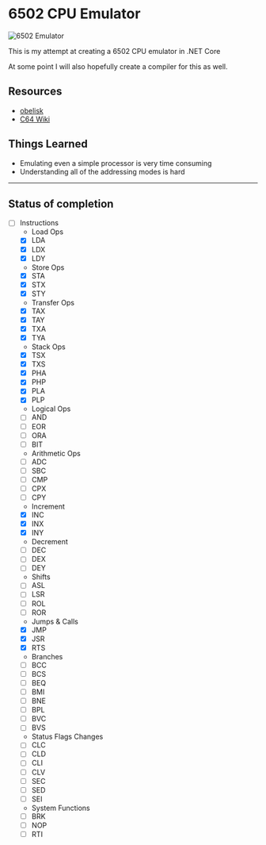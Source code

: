 ﻿# 6502 CPU Emulator

![6502 Emulator](https://github.com/maxs-rose/6502-CPU-Emulator/workflows/6502%20Emulator/badge.svg?branch=master)

This is my attempt at creating a 6502 CPU emulator in .NET Core

At some point I will also hopefully create a compiler for this as well.

## Resources
- [obelisk](http://www.obelisk.me.uk/6502/i)
- [C64 Wiki](https://www.c64-wiki.com/)

## Things Learned
- Emulating even a simple processor is very time consuming
- Understanding all of the addressing modes is hard


---

## Status of completion

- [ ] Instructions
  - Load Ops
  - [x] LDA
  - [x] LDX
  - [x] LDY
  - Store Ops
  - [x] STA
  - [x] STX
  - [x] STY
  - Transfer Ops
  - [x] TAX
  - [x] TAY
  - [x] TXA
  - [x] TYA
  - Stack Ops
  - [x] TSX
  - [x] TXS
  - [x] PHA
  - [x] PHP
  - [x] PLA
  - [x] PLP
  - Logical Ops
  - [ ] AND
  - [ ] EOR
  - [ ] ORA
  - [ ] BIT
  - Arithmetic Ops
  - [ ] ADC
  - [ ] SBC
  - [ ] CMP
  - [ ] CPX
  - [ ] CPY
  - Increment
  - [x] INC
  - [x] INX
  - [x] INY
  - Decrement
  - [ ] DEC
  - [ ] DEX
  - [ ] DEY
  - Shifts
  - [ ] ASL
  - [ ] LSR
  - [ ] ROL
  - [ ] ROR
  - Jumps & Calls
  - [x] JMP
  - [x] JSR
  - [x] RTS
  - Branches
  - [ ] BCC
  - [ ] BCS
  - [ ] BEQ
  - [ ] BMI
  - [ ] BNE
  - [ ] BPL
  - [ ] BVC
  - [ ] BVS
  - Status Flags Changes
  - [ ] CLC
  - [ ] CLD
  - [ ] CLI
  - [ ] CLV
  - [ ] SEC
  - [ ] SED
  - [ ] SEI
  - System Functions
  - [ ] BRK
  - [ ] NOP
  - [ ] RTI